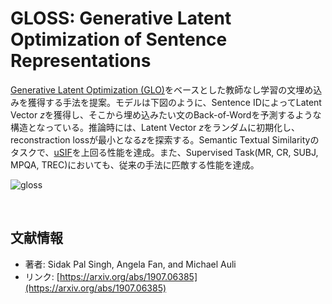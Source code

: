 # GLOSS: Generative Latent Optimization of Sentence Representations

[Generative Latent Optimization (GLO)](https://arxiv.org/abs/1707.05776)をベースとした教師なし学習の文埋め込みを獲得する手法を提案。モデルは下図のように、Sentence IDによってLatent Vector *z*を獲得し、そこから埋め込みたい文のBack-of-Wordを予測するような構造となっている。推論時には、Latent Vector *z*をランダムに初期化し、reconstraction lossが最小となる*z*を探索する。Semantic Textual Similarityのタスクで、[uSIF](https://pdfs.semanticscholar.org/3fc9/7768dc0b36449ec377d6a4cad8827908d5b4.pdf)を上回る性能を達成。また、Supervised Task(MR, CR, SUBJ, MPQA, TREC)においても、従来の手法に匹敵する性能を達成。

![gloss](https://user-images.githubusercontent.com/53220859/63207375-cb35b980-c0ff-11e9-8e23-24ee92e1ad54.png)

<br>

## 文献情報

- 著者: Sidak Pal Singh, Angela Fan, and Michael Auli
- リンク: [https://arxiv.org/abs/1907.06385](https://arxiv.org/abs/1907.06385)